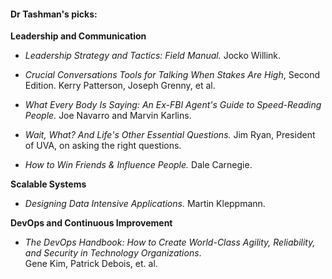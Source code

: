 #### Dr Tashman's picks:  

**Leadership and Communication**

- *Leadership Strategy and Tactics: Field Manual.* Jocko Willink.
 
- *Crucial Conversations Tools for Talking When Stakes Are High*, Second Edition. Kerry Patterson, Joseph Grenny, et al.
 
- *What Every Body Is Saying: An Ex-FBI Agent's Guide to Speed-Reading People.* Joe Navarro and Marvin Karlins.

- *Wait, What? And Life's Other Essential Questions.* Jim Ryan, President of UVA, on asking the right questions.  

- *How to Win Friends & Influence People.* Dale Carnegie. 

**Scalable Systems**  

- *Designing Data Intensive Applications.* Martin Kleppmann.

**DevOps and Continuous Improvement**  

- *The DevOps Handbook: How to Create World-Class Agility, Reliability, and Security in Technology Organizations*.  
   Gene Kim, Patrick Debois, et. al.
